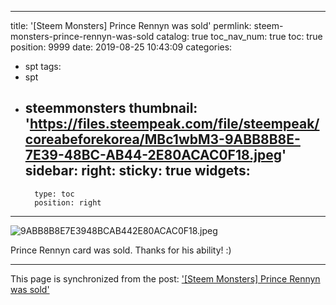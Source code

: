 
---
title: '[Steem Monsters] Prince Rennyn was sold'
permlink: steem-monsters-prince-rennyn-was-sold
catalog: true
toc_nav_num: true
toc: true
position: 9999
date: 2019-08-25 10:43:09
categories:
- spt
tags:
- spt
- steemmonsters
thumbnail: 'https://files.steempeak.com/file/steempeak/coreabeforekorea/MBc1wbM3-9ABB8B8E-7E39-48BC-AB44-2E80ACAC0F18.jpeg'
sidebar:
    right:
        sticky: true
widgets:
    -
        type: toc
        position: right
---


![9ABB8B8E7E3948BCAB442E80ACAC0F18.jpeg](https://files.steempeak.com/file/steempeak/coreabeforekorea/MBc1wbM3-9ABB8B8E-7E39-48BC-AB44-2E80ACAC0F18.jpeg)

Prince Rennyn card was sold.
Thanks for his ability! :)

- - -

This page is synchronized from the post: ['[Steem Monsters] Prince Rennyn was sold'](https://steemit.com/@coreabeforekorea/steem-monsters-prince-rennyn-was-sold)

